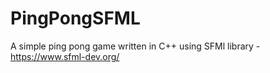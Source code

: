 # PingPongSFML
A simple ping pong game written in C++ using SFMl library - https://www.sfml-dev.org/
